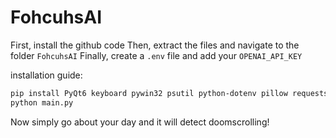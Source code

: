 # FohcuhsAI 

First, install the github code
Then, extract the files and navigate to the folder `FohcuhsAI`
Finally, create a `.env` file and add your `OPENAI_API_KEY`

installation guide:
```bash
pip install PyQt6 keyboard pywin32 psutil python-dotenv pillow requests pydantic qasync opencv-python pytesseract vaderSentiment numpy aiohttp pywinauto openai
python main.py
```
Now simply go about your day and it will detect doomscrolling!
